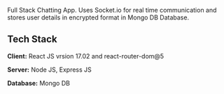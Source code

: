 Full Stack Chatting App.
Uses Socket.io for real time communication and stores user details in encrypted format in Mongo DB Database.

## Tech Stack

**Client:** React JS vrsion 17.02 and react-router-dom@5

**Server:** Node JS, Express JS

**Database:** Mongo DB
